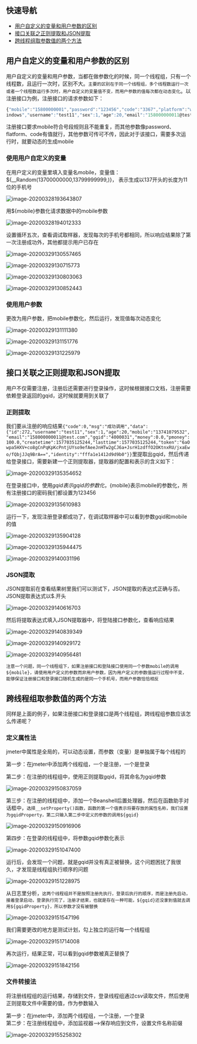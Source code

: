 ## 快速导航
- [用户自定义的变量和用户参数的区别](#用户自定义变量和用户参数的区别)
- [接口关联之正则提取和JSON提取](#接口关联之正则提取和JSON提取)
- [跨线程组取参数值的两个方法](#跨线程组取参数值的两个方法)




## 用户自定义的变量和用户参数的区别

用户自定义的变量和用户参数，当都在做参数化的时候，同一个线程组，只有一个线程数，且运行一次时，区别不大。```主要的区别在于同一个线程组，多个线程数运行一次或者一个线程数运行多次时，用户自定义的变量值不变，而用户参数的值每次都在动态变化```。以注册接口为例，注册接口的请求参数如下：  

```javascript
{"mobile":"15800000001","password":"123456","code":"3367","platform":"w
indows","username":"test11","sex":1,"age":20,"email":"158000000011@test.com"}
```

注册接口要求mobile符合号段规则且不能重复，而其他参数像password、flatform、code有值就行，其他参数可传可不传，因此对于该接口，需要多次运行时，就要动态的生成mobile   

### 使用用户自定义的变量

在用户定义的变量里填入变量名mobile，变量值：${__Random(13700000000,13799999999,)}， 表示生成以137开头的长度为11位的手机号   

![image-20200328193643807](https://i.loli.net/2020/03/29/epITrW7oX2PhgBx.png)  

用${mobile}参数化请求数据中的mobile参数  

![image-20200328194012333](https://i.loli.net/2020/03/29/89ipQgXsPSFe21x.png)  

设置循环五次，查看调试取样器，发现每次的手机号都相同，所以响应结果除了第一次注册成功外，其他都提示用户已存在  

![image-20200329130557465](https://i.loli.net/2020/03/29/ZLWegNKib6jRUT8.png)  

![image-20200329130715773](https://i.loli.net/2020/03/29/Z1ltHNVfxqyAJ9M.png)  

![image-20200329130803063](https://i.loli.net/2020/03/29/QfNFzEJUqbsyWIj.png)  

![image-20200329130852443](https://i.loli.net/2020/03/29/JdgzYBRj1pw7sMn.png)  

### 使用用户参数

更改为用户参数，把mobile参数化，然后运行，发现值每次动态变化   

![image-20200329131111380](https://i.loli.net/2020/03/29/DoKRfeQ6vxElTcs.png)  

![image-20200329131151776](https://i.loli.net/2020/03/29/nC4GA3TiYoSUu2y.png)  

![image-20200329131225979](https://i.loli.net/2020/03/29/OlbkUmP4npe8jfc.png)  


## 接口关联之正则提取和JSON提取

用户不仅需要注册，注册后还需要进行登录操作，这时候根据接口文档，注册需要依赖登录返回的gqid，这时候就要用到关联了  

### 正则提取

我们要从注册的响应结果```{"code":0,"msg":"成功调用","data":{"id":272,"username":"test11","sex":1,"age":20,"mobile":"13741079532","email":"158000000011@test.com","gqid":"4000031","money":0.0,"pmoney":100.0,"createtime":1577035125244,"lasttime":1577035125244,"token":"6aOwpa5HXV+co8gCnPqKpKcPntjUYso9efAeeJnHTw2gCJ6a+JsrH1zdffO2OKtnxRU/jxaEwo/fQbjJJq9BrA==","identity":"fffa1e1412d9d9b0"}}```里提取出gqid，然后传递给登录接口，需要新建一个正则提取器，提取器的配置和表示的含义如下：  

![image-20200329135354652](https://i.loli.net/2020/03/29/h9BwAkSEgye7MCT.png)  

在登录接口中，使用${gqid}表示gqid的参数化，${mobile}表示mobile的参数化，所有注册接口的密码我们都设置为123456  

![image-20200329135610983](https://i.loli.net/2020/03/29/cbsXVh23IPiQg4Y.png)  

运行一下，发现注册登录都成功了，在调试取样器中可以看到参数gqid和mobile的值

![image-20200329135904128](https://i.loli.net/2020/03/29/5gskd2xawbRltTH.png)  

![image-20200329135944475](https://i.loli.net/2020/03/29/3LxAbOS65JlRfB7.png)  

![image-20200329140031196](https://i.loli.net/2020/03/29/Svm6FQgZMurjNk2.png)  


### JSON提取

JSON提取前在查看结果树里我们可以测试下，JSON提取的表达式正确与否。JSON提取表达式以$.开头  

![image-20200329140616703](https://i.loli.net/2020/03/29/uK91bYvEfLjqeRn.png)  

然后将提取表达式填入JSON提取器中，将登陆接口参数化，查看响应结果  

![image-20200329140839349](https://i.loli.net/2020/03/29/iBahe86nJplT4sZ.png)  

![image-20200329140929172](https://i.loli.net/2020/03/29/iSk3KQyLwD5RPzE.png)  

![image-20200329140956481](https://i.loli.net/2020/03/29/cHTev7CfDPjNZkO.png)  

```注意一个问题，同一个线程组下，如果注册接口和登陆接口使用同一个参数mobile的调用${mobile}，请使用用户定义的参数而非用户参数，因为用户定义的参数值运行过程中不变，能够保证注册接口和登录接口随机生成的是同一个手机号，而用户参数恰恰相反```  


## 跨线程组取参数值的两个方法

同样是上面的例子，如果注册接口和登录接口是两个线程组，跨线程组参数应该怎么传递呢？

### 定义属性法 

jmeter中属性是全局的，可以动态设置，而参数（变量）是单独属于每个线程的  

第一步：在jmeter中添加两个线程组，一个是注册，一个是登录  

第二步：在注册的线程组中，使用正则提取gqid，将其命名为gqid参数  

![image-20200329150837059](https://i.loli.net/2020/03/29/pyerq6C2dfDIZW1.png)  

第三步：在注册的线程组中，添加一个Beanshell后置处理器，然后在函数助手对话框中，```选择__setProperty()函数，函数的第一个值表示将要存放的属性名称，我们设置为gqidProperty，第二只输入第二步中定义的参数的调用${gqid}```   

![image-20200329150916906](https://i.loli.net/2020/03/29/FXuRJLNcxCHerG8.png)  

第四步：在登录的线程组中，将参数gqid参数化表示  

![image-20200329151047400](https://i.loli.net/2020/03/29/eGlTwE9u7PxI418.png)  

运行后，会发现一个问题，就是gqid并没有真正被替换，这个问题困扰了我很久，才发现是线程组执行顺序的问题  

![image-20200329151228975](https://i.loli.net/2020/03/29/HW7RwS189GAMZna.png)  

从日志里分析，```这两个线程组并不是按照注册先执行，登录后执行的顺序，而是注册先启动，接着登录启动，登录执行完了，注册才结束，也就是存在一种可能，${gqid}还没拿到值就去调用${gqidProperty}，所以参数才没有被替换```   

![image-20200329151547196](https://i.loli.net/2020/03/29/xwOInVbEUm3dl1g.png)  

我们需要更改的地方是测试计划，勾上独立的运行每一个线程组   

![image-20200329151714008](https://i.loli.net/2020/03/29/FY7vb2xmTDQpA9e.png)  

再次运行，结果正常，可以看到gqid参数被真正替换了   

![image-20200329151842156](https://i.loli.net/2020/03/29/wVPUfb8vyXAKOeF.png)  

### 文件转接法

将注册线程组的运行结果，存储到文件，登录线程组通过csv读取文件，然后使用正则提取文件中需要的值，作为参数输入  

第一步：在jmeter中，添加两个线程组，一个注册，一个登录  
第二步：在注册线程组中，添加监视器—>保存响应到文件，设置文件名称前缀  

![image-20200329155258302](https://i.loli.net/2020/03/29/PiOu5MbKwAxEBFk.png)
